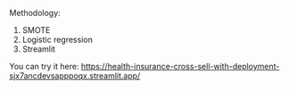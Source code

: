 Methodology:

1. SMOTE
2. Logistic regression
3. Streamlit

You can try it here:
https://health-insurance-cross-sell-with-deployment-sjx7ancdevsapppoqx.streamlit.app/
